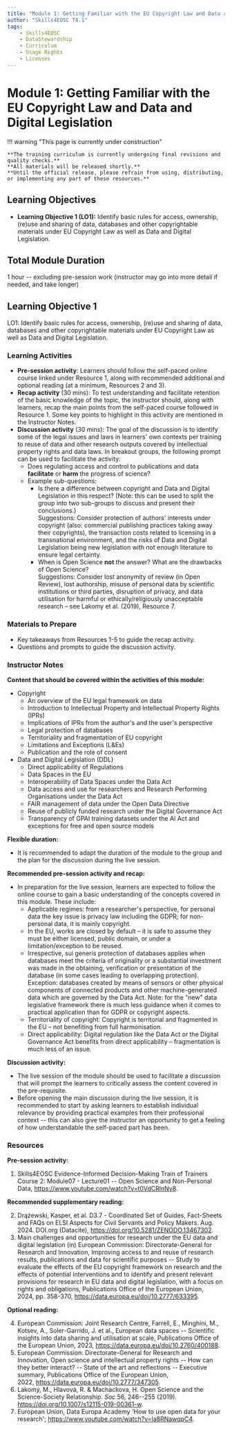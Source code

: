 ```yaml
---
title: "Module 1: Getting Familiar with the EU Copyright Law and Data and Digital Legislation"
author: "Skills4EOSC T4.1"
tags:
    - Skills4EOSC
    - DataStewardship
    - Curriculum
    - Usage Rights
    - Licenses
---
```


# Module 1: Getting Familiar with the EU Copyright Law and Data and Digital Legislation


!!! warning "This page is currently under construction"

    **The training curriculum is currently undergoing final revisions and quality checks.**
    **All materials will be released shortly.**
    **Until the official release, please refrain from using, distributing, or implementing any part of these resources.**


## Learning Objectives

- **Learning Objective 1 (LO1):** Identify basic rules for access, ownership, (re)use and sharing of data, databases and other copyrightable materials under EU Copyright Law as well as Data and Digital Legislation.


## Total Module Duration

1 hour -- excluding pre-session work (instructor may go into more detail if needed, and take longer)


## Learning Objective 1

LO1: Identify basic rules for access, ownership, (re)use and sharing of data, databases and other copyrightable materials under EU Copyright Law as well as Data and Digital Legislation.


### Learning Activities

- **Pre-session activity**: Learners should follow the self-paced online course linked under Resource 1, along with recommended additional and optional reading (at a minimum, Resources 2 and 3).
- **Recap activity** (30 mins): To test understanding and facilitate retention of the basic knowledge of the topic, the instructor should, along with learners, recap the main points from the self-paced course followed in Resource 1. Some key points to highlight in this activity are mentioned in the Instructor Notes.
- **Discussion activity** (30 mins): The goal of the discussion is to identify some of the legal issues and laws in learners' own contexts per training to reuse of data and other research outputs covered by intellectual property rights and data laws. In breakout groups, the following prompt can be used to facilitate the activity:
    - Does regulating access and control to publications and data **facilitate** or **harm** the progress of science?
    - Example sub-questions:
        - Is there a difference between copyright and Data and Digital Legislation in this respect? (Note: this can be used to split the group into two sub-groups to discuss and present their conclusions.)  
          Suggestions: Consider protection of authors' interests under copyright (also: commercial publishing practices taking away their copyrights), the transaction costs related to licensing in a transnational environment, and the risks of Data and Digital Legislation being new legislation with not enough literature to ensure legal certainty.
        - When is Open Science **not** the answer? What are the drawbacks of Open Science?  
          Suggestions: Consider lost anonymity of review (in Open Review), lost authorship, misuse of personal data by scientific institutions or third parties, disruption of privacy, and data utilisation for harmful or ethically/religiously unacceptable research &ndash; see Lakomy et al. (2019), Resource 7.


### Materials to Prepare

- Key takeaways from Resources 1-5 to guide the recap activity.
- Questions and prompts to guide the discussion activity.


### Instructor Notes

**Content that should be covered within the activities of this module:**

- Copyright
    - An overview of the EU legal framework on data
    - Introduction to Intellectual Property and Intellectual Property Rights (IPRs)
    - Implications of IPRs from the author's and the user's perspective
    - Legal protection of databases
    - Territoriality and fragmentation of EU copyright
    - Limitations and Exceptions (L&Es)
    - Publication and the role of consent
- Data and Digital Legislation (DDL)
    - Direct applicability of Regulations
    - Data Spaces in the EU
    - Interoperability of Data Spaces under the Data Act
    - Data access and use for researchers and Research Performing Organisations under the Data Act
    - FAIR management of data under the Open Data Directive
    - Reuse of publicly funded research under the Digital Governance Act
    - Transparency of GPAI training datasets under the AI Act and exceptions for free and open source models

**Flexible duration:**

- It is recommended to adapt the duration of the module to the group and the plan for the discussion during the live session.

**Recommended pre-session activity and recap:**

- In preparation for the live session, learners are expected to follow the online course to gain a basic understanding of the concepts covered in this module. These include:
    - Applicable regimes: from a researcher's perspective, for personal data the key issue is privacy law including the GDPR; for non-personal data, it is mainly copyright.
    - In the EU, works are closed by default &ndash; it is safe to assume they must be either licensed, public domain, or under a limitation/exception to be reused.
    - Irrespective, sui generis protection of databases applies when databases meet the criteria of originality or a substantial investment was made in the obtaining, verification or presentation of the database (in some cases leading to overlapping protection). Exception: databases created by means of sensors or other physical components of connected products and other machine-generated data which are governed by the Data Act. Note: for the "new" data legislative framework there is much less guidance when it comes to practical application than for GDPR or copyright aspects.
    - Territoriality of copyright: Copyright is territorial and fragmented in the EU &ndash; not benefiting from full harmonisation.
    - Direct applicability: Digital regulation like the Data Act or the Digital Governance Act benefits from direct applicability &ndash; fragmentation is much less of an issue.

**Discussion activity:**

- The live session of the module should be used to facilitate a discussion that will prompt the learners to critically assess the content covered in the pre-requisite.
- Before opening the main discussion during the live session, it is recommended to start by asking learners to establish individual relevance by providing practical examples from their professional context -- this can also give the instructor an opportunity to get a feeling of how understandable the self-paced part has been.


### Resources

**Pre-session activity:**

1. Skills4EOSC Evidence-Informed Decision-Making Train of Trainers Course 2: Module07 - Lecture01 -- Open Science and Non-Personal Data, <https://www.youtube.com/watch?v=t0VdCRlnNy8>.

**Recommended supplementary reading:**

2. Drążewski, Kasper, et al. D3.7 - Coordinated Set of Guides, Fact-Sheets and FAQs on ELSI Aspects for Civil Servants and Policy Makers. Aug. 2024. DOI.org (Datacite), <https://doi.org/10.5281/ZENODO.13467302>.
3. Main challenges and opportunities for research under the EU data and digital legislation (in) European Commission: Directorate-General for Research and Innovation, Improving access to and reuse of research results, publications and data for scientific purposes -- Study to evaluate the effects of the EU copyright framework on research and the effects of potential interventions and to identify and present relevant provisions for research in EU data and digital legislation, with a focus on rights and obligations, Publications Office of the European Union, 2024, pp. 358-370, <https://data.europa.eu/doi/10.2777/633395>.

**Optional reading:**

4. European Commission: Joint Research Centre, Farrell, E., Minghini, M., Kotsev, A., Soler-Garrido, J. et al., European data spaces -- Scientific insights into data sharing and utilisation at scale, Publications Office of the European Union, 2023, <https://data.europa.eu/doi/10.2760/400188>.
5. European Commission: Directorate-General for Research and Innovation, Open science and intellectual property rights -- How can they better interact? -- State of the art and reflections -- Executive summary, Publications Office of the European Union, 2022, <https://data.europa.eu/doi/10.2777/347305>.
6. Lakomý, M., Hlavová, R. & Machackova, H. Open Science and the Science-Society Relationship. *Soc* 56, 246--255 (2019). <https://doi.org/10.1007/s12115-019-00361-w>.
7. European Union, Data Europa Academy 'How to use open data for your research'; <https://www.youtube.com/watch?v=la8RNawqpC4>.
